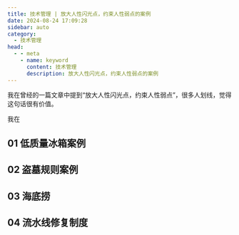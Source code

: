 ```yaml
---
title: 技术管理 | 放大人性闪光点，约束人性弱点的案例
date: 2024-08-24 17:09:28
sidebar: auto
category: 
  - 技术管理
head:
  - - meta
    - name: keyword
      content: 技术管理
      description: 放大人性闪光点，约束人性弱点的案例
---
```


我在曾经的一篇文章中提到“放大人性闪光点，约束人性弱点”，很多人划线，觉得这句话很有价值。

我在

## 01 低质量冰箱案例

## 02 盗墓规则案例

## 03 海底捞

## 04 流水线修复制度
